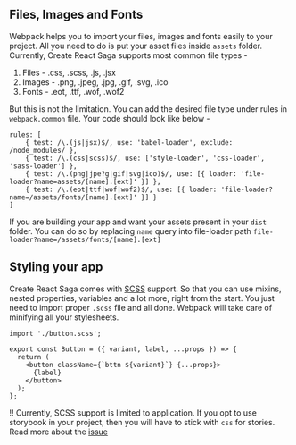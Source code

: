 ## Files, Images and Fonts

Webpack helps you to import your files, images and fonts easily to your project. All you need to do is put your asset files inside `assets` folder. Currently, Create React Saga supports most common file types -

1. Files - .css, .scss, .js, .jsx
2. Images - .png, .jpeg, .jpg, .gif, .svg, .ico
3. Fonts - .eot, .ttf, .wof, .wof2

But this is not the limitation. You can add the desired file type under rules in `webpack.common` file. Your code should look like below -

```
rules: [
    { test: /\.(js|jsx)$/, use: 'babel-loader', exclude: /node_modules/ },
    { test: /\.(css|scss)$/, use: ['style-loader', 'css-loader', 'sass-loader'] },
    { test: /\.(png|jpe?g|gif|svg|ico)$/, use: [{ loader: 'file-loader?name=assets/[name].[ext]' }] },
    { test: /\.(eot|ttf|wof|wof2)$/, use: [{ loader: 'file-loader?name=/assets/fonts/[name].[ext]' }] }
]
```

If you are building your app and want your assets present in your `dist` folder. You can do so by replacing `name` query into file-loader path `file-loader?name=/assets/fonts/[name].[ext]`

## Styling your app

Create React Saga comes with <a href="https://sass-lang.com/guide" target="_blank">SCSS</a> support. So that you can use mixins, nested properties, variables and a lot more, right from the start. You just need to import proper `.scss` file and all done. Webpack will take care of minifying all your stylesheets.

```
import './button.scss';

export const Button = ({ variant, label, ...props }) => {
  return (
    <button className={`bttn ${variant}`} {...props}>
      {label}
    </button>
  );
};
```

!! Currently, SCSS support is limited to application. If you opt to use storybook in your project, then you will have to stick with `css` for stories. Read more about the <a href="https://github.com/sprakash57/create-react-saga/issues/17" target="_blank">issue</a>